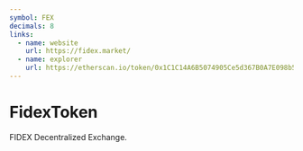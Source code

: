 ```yaml
---
symbol: FEX
decimals: 8
links:
  - name: website
    url: https://fidex.market/
  - name: explorer
    url: https://etherscan.io/token/0x1C1C14A6B5074905Ce5d367B0A7E098b58EbFD47
---
```


# FidexToken

FIDEX Decentralized Exchange.
